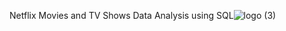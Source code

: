 Netflix Movies and TV Shows Data Analysis using SQL![logo (3)](https://github.com/user-attachments/assets/16748d26-2a8c-40da-930c-75339bd1ffc2)

